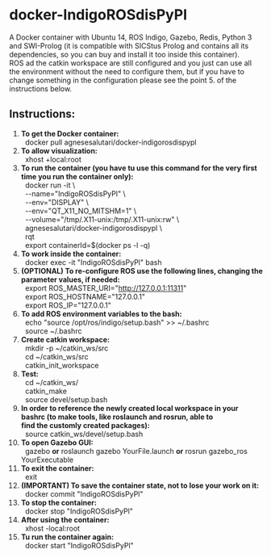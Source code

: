 # docker-IndigoROSdisPyPl
A Docker container with Ubuntu 14, ROS Indigo, Gazebo, Redis, Python 3 and SWI-Prolog (it is compatible with SICStus Prolog and contains all its dependencies, so you can buy and install it too inside this container). \
ROS ad the catkin workspace are still configured and you just can use all the environment without the need to configure them, but if you have to change something in the configuration please see the point 5. of the instructions below.

## Instructions:
1.  **To get the Docker container:** \
        &nbsp; docker pull agnesesalutari/docker-indigorosdispypl
2.  **To allow visualization:** \
        &nbsp; xhost +local:root
3.  **To run the container (you have tu use this command for the very first time you run the container only):** \
        &nbsp; docker run -it \\ \
        &nbsp; --name="IndigoROSdisPyPl" \\ \
        &nbsp; --env="DISPLAY" \\ \
        &nbsp; --env="QT_X11_NO_MITSHM=1" \\ \
        &nbsp; --volume="/tmp/.X11-unix:/tmp/.X11-unix:rw" \\ \
        &nbsp; agnesesalutari/docker-indigorosdispypl \\ \
        &nbsp; rqt \
        &nbsp; export containerId=$(docker ps -l -q)
 4.  **To work inside the container:** \
        &nbsp; docker exec -it "IndigoROSdisPyPl" bash
 5.  **(OPTIONAL) To re-configure ROS use the following lines, changing the parameter values, if needed:** \
        &nbsp; export ROS_MASTER_URI="http://127.0.0.1:11311" \
        &nbsp; export ROS_HOSTNAME="127.0.0.1" \
        &nbsp; export ROS_IP="127.0.0.1"
 6. **To add ROS environment variables to the bash:** \
        &nbsp; echo "source /opt/ros/indigo/setup.bash" >> ~/.bashrc \
        &nbsp; source ~/.bashrc
 6. **Create catkin workspace:** \
        &nbsp; mkdir -p ~/catkin_ws/src \
        &nbsp; cd ~/catkin_ws/src \
        &nbsp; catkin_init_workspace
 7. **Test:** \
        &nbsp; cd ~/catkin_ws/ \
        &nbsp; catkin_make \
        &nbsp; source devel/setup.bash
 8. **In order to reference the newly created local workspace in your bashrc (to make tools, like roslaunch and rosrun, able to  
     find the customly created packages):** \
        &nbsp; source catkin_ws/devel/setup.bash
 9.  **To open Gazebo GUI:** \
    &nbsp; gazebo **or** roslaunch gazebo YourFile.launch **or** rosrun gazebo_ros YourExecutable
 10. **To exit the container:** \
    &nbsp; exit
 11.  **(IMPORTANT) To save the container state, not to lose your work on it:** \
    &nbsp; docker commit "IndigoROSdisPyPl"
 12.  **To stop the container:** \
    &nbsp; docker stop "IndigoROSdisPyPl"
 13.  **After using the container:** \
    &nbsp; xhost -local:root
 14.  **Tu run the container again:** \
    &nbsp; docker start "IndigoROSdisPyPl"
